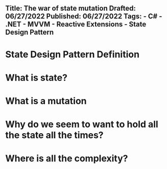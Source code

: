 Title: The war of state mutation
Drafted: 06/27/2022
Published: 06/27/2022
Tags:
    - C#
    - .NET
    - MVVM
    - Reactive Extensions
    - State Design Pattern
---

# State Design Pattern Definition

# What is state?

# What is a mutation

# Why do we seem to want to hold all the state all the times?

# Where is all the complexity?